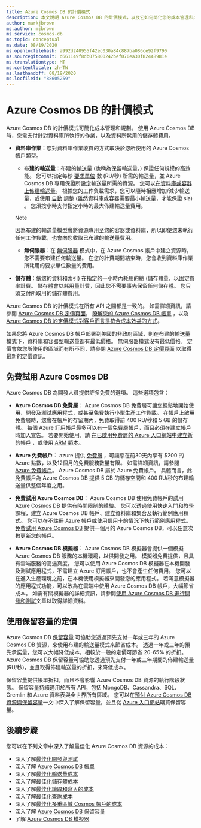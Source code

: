 ```yaml
---
title: Azure Cosmos DB 的計價模式
description: 本文說明 Azure Cosmos DB 的計價模式，以及它如何簡化您的成本管理和成本規劃。
author: markjbrown
ms.author: mjbrown
ms.service: cosmos-db
ms.topic: conceptual
ms.date: 08/19/2020
ms.openlocfilehash: a992d240955f42ec030a84c887ba086ce92f9790
ms.sourcegitcommit: d661149f8db075800242bef070ea30f82448981e
ms.translationtype: MT
ms.contentlocale: zh-TW
ms.lasthandoff: 08/19/2020
ms.locfileid: "88605259"
---
```

# <a name="pricing-model-in-azure-cosmos-db"></a>Azure Cosmos DB 的計價模式

Azure Cosmos DB 的計價模式可簡化成本管理和規劃。 使用 Azure Cosmos DB 時，您需支付針對資料庫所執行的作業，以及資料所耗用的儲存體費用。

- **資料庫作業**：您對資料庫作業收費的方式取決於您所使用的 Azure Cosmos 帳戶類型。

  - 布**建的輸送量**：布建的[輸送量](set-throughput.md) (也稱為保留輸送量，) 保證任何規模的高效能。 您可以指定每秒 [要求單位](request-units.md) 數 (RU/秒) 所需的輸送量，並 Azure Cosmos DB 專用保證所設定輸送量所需的資源。 您可以[在資料庫或容器上佈建輸送量](set-throughput.md)。 根據您的工作負載需求，您可以隨時相應增加/減少輸送量，或使用 [自動](provision-throughput-autoscale.md) 調整 (雖然資料庫或容器需要最小輸送量，才能保證 sla) 。 您須按小時支付指定小時的最大佈建輸送量費用。

   > [!NOTE]
   > 因為布建的輸送量模型會將資源專用至您的容器或資料庫，所以即使您未執行任何工作負載，也會向您收取已布建的輸送量費用。

  - **無伺服器**：在 [無伺服器](serverless.md) 模式中，在 Azure Cosmos 帳戶中建立資源時，您不需要布建任何輸送量。 在您的計費期間結束時，您會收到資料庫作業所耗用的要求單位數量的費用。

- **儲存體**：依您的資料和索引) 在指定的一小時內耗用的總 (儲存體量，以固定費率計費。 儲存體會以耗用量計費，因此您不需要事先保留任何儲存體。 您只須支付所取用的儲存體費用。

Azure Cosmos DB 的計價模式在所有 API 之間都是一致的。 如需詳細資訊，請參閱 [Azure Cosmos DB 定價頁面](https://azure.microsoft.com/pricing/details/cosmos-db/)， [瞭解您的 Azure Cosmos DB 帳單](understand-your-bill.md) ，以及 [Azure Cosmos DB 的定價模式對客戶而言是符合成本效益的方式](total-cost-ownership.md)。

如果您將 Azure Cosmos DB 帳戶部署到美國的非政府區域，則在布建的輸送量模式下，資料庫和容器型輸送量都有最低價格。 無伺服器模式沒有最低價格。 定價會依您所使用的區域而有所不同，請參閱 [Azure Cosmos DB 定價頁面](https://azure.microsoft.com/pricing/details/cosmos-db/) 以取得最新的定價資訊。

## <a name="try-azure-cosmos-db-for-free"></a>免費試用 Azure Cosmos DB

Azure Cosmos DB 為開發人員提供許多免費的選項。 這些選項包含︰

* **Azure Cosmos DB 免費層**： Azure Cosmos DB 免費層可讓您輕鬆地開始使用、開發及測試應用程式，或甚至免費執行小型生產工作負載。 在帳戶上啟用免費層時，您會在帳戶的存留期內，免費取得前 400 RU/秒和 5 GB 的儲存體。 每個 Azure 訂用帳戶最多可以有一個免費層帳戶，而且必須在建立帳戶時加入宣告。 若要開始使用，請 [在已啟用免費層的 Azure 入口網站中建立新的帳戶](create-cosmosdb-resources-portal.md) ，或使用 [ARM 範本](manage-sql-with-resource-manager.md#free-tier)。

* **Azure 免費帳戶**： azure 提供 [免費層](https://azure.microsoft.com/free/) ，可讓您在前30天內享有 $200 的 Azure 點數，以及12個月的免費服務數量有限。 如需詳細資訊，請參閱 [Azure 免費帳戶](../cost-management-billing/manage/avoid-charges-free-account.md)。 Azure Cosmos DB 屬於 Azure 免費帳戶。 具體而言，此免費帳戶為 Azure Cosmos DB 提供 5 GB 的儲存空間和 400 RU/秒的布建輸送量供整個年度之用。

* **免費試用 Azure Cosmos DB**： Azure Cosmos DB 使用免費帳戶的試用 Azure Cosmos DB 提供有時間限制的體驗。 您可以透過使用快速入門和教學課程，建立 Azure Cosmos DB 帳戶、建立資料庫和集合及執行範例應用程式。 您可以在不註冊 Azure 帳戶或使用信用卡的情況下執行範例應用程式。 [免費試用 Azure Cosmos DB](https://azure.microsoft.com/try/cosmosdb/) 提供一個月的 Azure Cosmos DB，可以任意次數更新您的帳戶。

* **Azure Cosmos DB 模擬器**： Azure Cosmos DB 模擬器會提供一個模擬 Azure Cosmos DB 服務的本機環境，以供開發之用。 模擬器免費提供，且具有雲端服務的高逼真度。 您可以使用 Azure Cosmos DB 模擬器在本機開發及測試應用程式，不需建立 Azure 訂用帳戶，也不會產生任何費用。 您可以在進入生產環境之前，在本機使用模擬器來開發您的應用程式。 若滿意模擬器的應用程式功能，可以改為在雲端中使用 Azure Cosmos DB 帳戶，大幅節省成本。 如需有關模擬器的詳細資訊，請參閱[使用 Azure Cosmos DB 進行開發和測試](local-emulator.md)文章以取得詳細資料。

## <a name="pricing-with-reserved-capacity"></a>使用保留容量的定價

Azure Cosmos DB [保留容量](cosmos-db-reserved-capacity.md) 可協助您透過預先支付一年或三年的 Azure Cosmos DB 資源，來使用布建的輸送量模式來節省成本。 透過一年或三年的預先承諾量，您可以大幅降低成本，相較於一般的定價可節省 20-65% 的折扣。 Azure Cosmos DB 保留容量可協助您透過預先支付一年或三年期間的佈建輸送量 (RU/秒)，並且取得佈建輸送量的折扣，來降低成本。 

保留容量提供帳單折扣，而且不會影響 Azure Cosmos DB 資源的執行階段狀態。 保留容量持續適用於所有 API，包括 MongoDB、Cassandra、SQL、Gremlin 和 Azure 資料表與全世界所有區域。 您可以在[預付 Azure Cosmos DB 資源與保留容量](cosmos-db-reserved-capacity.md)一文中深入了解保留容量，並且從 [Azure 入口網站](https://portal.azure.com/)購買保留容量。

## <a name="next-steps"></a>後續步驟

您可以在下列文章中深入了解最佳化 Azure Cosmos DB 資源的成本：

* 深入了解[最佳化開發與測試](optimize-dev-test.md)
* 深入了解 [Azure Cosmos DB 帳單](understand-your-bill.md)
* 深入了解[最佳化輸送量成本](optimize-cost-throughput.md)
* 深入了解[最佳化儲存體成本](optimize-cost-storage.md)
* 深入了解[最佳化讀取和寫入的成本](optimize-cost-reads-writes.md)
* 深入了解[最佳化查詢成本](optimize-cost-queries.md)
* 深入了解[最佳化多重區域 Cosmos 帳戶的成本](optimize-cost-regions.md)
* 深入了解 [Azure Cosmos DB 保留容量](cosmos-db-reserved-capacity.md)
* 了解 [Azure Cosmos DB 模擬器](local-emulator.md)
